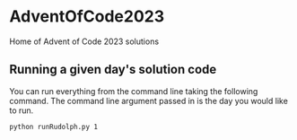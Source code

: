 # AdventOfCode2023
Home of Advent of Code 2023 solutions

## Running a given day's solution code
You can run everything from the command line taking the following command. 
The command line argument passed in is the day you would like to run.

```python runRudolph.py 1```
